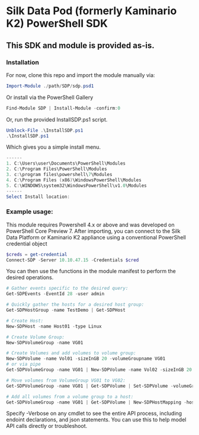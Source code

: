# Silk Data Pod (formerly Kaminario K2) PowerShell SDK 
## This SDK and module is provided as-is. 

### Installation 
For now, clone this repo and import the module manually via:
```powershell
Import-Module ./path/SDP/sdp.psd1 
```

Or install via the PowerShell Gallery
```powershell
Find-Module SDP | Install-Module -confirm:0
```

Or, run the provided InstallSDP.ps1 script. 
```powershell
Unblock-File .\InstallSDP.ps1
.\InstallSDP.ps1
```
Which gives you a simple install menu. 
```powershell
------
1. C:\Users\user\Documents\PowerShell\Modules
2. C:\Program Files\PowerShell\Modules
3. c:\program files\powershell\7\Modules
4. C:\Program Files (x86)\WindowsPowerShell\Modules
5. C:\WINDOWS\system32\WindowsPowerShell\v1.0\Modules
------
Select Install location:
```

### Example usage: 

This module requires Powershell 4.x or above and was developed on PowerShell Core Preview 7. 
After importing, you can connect to the Silk Data Platform or Kaminario K2 appliance using a conventional PowerShell credential object
```powershell
$creds = get-credential
Connect-SDP -Server 10.10.47.15 -Credentials $cred
```

You can then use the functions in the module manifest to perform the desired operations. 
```Powershell
# Gather events specific to the desired query:
Get-SDPEvents -EventId 28 -user admin

# Quickly gather the hosts for a desired host group:
Get-SDPHostGroup -name TestDemo | Get-SDPHost

# Create Host:
New-SDPHost -name Host01 -type Linux

# Create Volume Group:
New-SDPVolumeGroup -name VG01

# Create Volumes and add volumes to volume group:
New-SDPVolume -name Vol01 -sizeInGB 20 -volumeGroupname VG01
# or via pipe
Get-SDPVolumeGroup -name VG01 | New-SDPVolume -name Vol02 -sizeInGB 20

# Move volumes from VolumeGroup VG01 to VG02:
Get-SDPVolumeGroup -name VG01 | Get-SDPVolume | Set-SDPVolume -volumeGroupName VG02

# Add all volumes from a volume group to a host:
Get-SDPVolumeGroup -name VG01 | Get-SDPVolume | New-SDPHostMapping -hostName Host01
```

Specify -Verbose on any cmdlet to see the entire API process, including endoint declarations, and json statements. You can use this to help model API calls directly or troubleshoot. 
